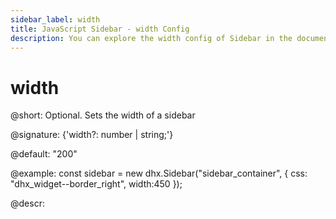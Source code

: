 ```yaml
---
sidebar_label: width
title: JavaScript Sidebar - width Config 
description: You can explore the width config of Sidebar in the documentation of the DHTMLX JavaScript UI library. Browse developer guides and API reference, try out code examples and live demos, and download a free 30-day evaluation version of DHTMLX Suite 7.
---
```


# width

@short: Optional. Sets the width of a sidebar

@signature: {'width?: number | string;'}

@default: "200"

@example:
const sidebar = new dhx.Sidebar("sidebar_container", {
    css: "dhx_widget--border_right",
    width:450
});

@descr:
